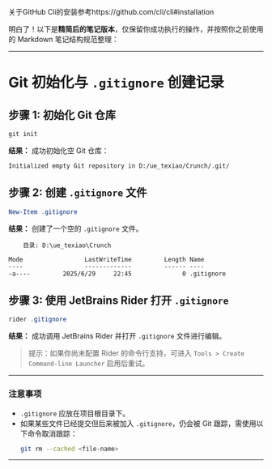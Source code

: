 关于GitHub Cli的安装参考https://github.com/cli/cli#installation

明白了！以下是**精简后的笔记版本**，仅保留你成功执行的操作，并按照你之前使用的 Markdown 笔记结构规范整理：

---

# Git 初始化与 `.gitignore` 创建记录

## 步骤 1: 初始化 Git 仓库

```powershell
git init
```


**结果：**
成功初始化空 Git 仓库：

```
Initialized empty Git repository in D:/ue_texiao/Crunch/.git/
```


## 步骤 2: 创建 `.gitignore` 文件

```powershell
New-Item .gitignore
```


**结果：**
创建了一个空的 `.gitignore` 文件。

```
    目录: D:\ue_texiao\Crunch

Mode                 LastWriteTime         Length Name
----                 -------------         ------ ----
-a----         2025/6/29     22:45              0 .gitignore
```


## 步骤 3: 使用 JetBrains Rider 打开 `.gitignore`

```powershell
rider .gitignore
```


**结果：**
成功调用 JetBrains Rider 并打开 `.gitignore` 文件进行编辑。

> 提示：如果你尚未配置 Rider 的命令行支持，可进入 `Tools > Create Command-line Launcher` 启用后重试。

---

### 注意事项

- `.gitignore` 应放在项目根目录下。
- 如果某些文件已经提交但后来被加入 `.gitignore`，仍会被 Git 跟踪，需使用以下命令取消跟踪：
  ```bash
  git rm --cached <file-name>
  ```


---
